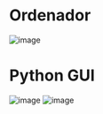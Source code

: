# Ordenador 
![image](https://github.com/goodeny/Ordenador/assets/32174827/72688c46-333b-40c4-be30-83134a8b8e57)

# Python GUI
![image](https://github.com/goodeny/Ordenador/assets/32174827/77325ee9-6d9d-4968-882a-e92e5b9500f2)
![image](https://github.com/goodeny/Ordenador/assets/32174827/cf99110d-0c93-4a0f-b27e-d75955a0680e)


